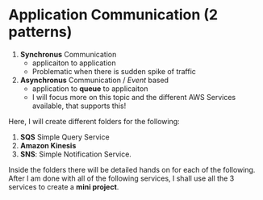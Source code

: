 <h1>Application Communication (<b>2</b> patterns)</h1>  
<ol>
  <li><b>Synchronus</b> Communication
    <ul>
      <li>applicaiton to application</li>
      <li>Problematic when there is sudden spike of traffic</li>
    </ul>
  </li>
  <li><b>Asynchronus</b> Communication / <i>Event</i> based
    <ul>
      <li>application to <b>queue</b> to applicaiton</li>
      <li>I will focus more on this topic and the different AWS Services available, that supports this!
    </ul>
  </li>
</ol>  

Here, I will create different folders for the following:  
<ol>
  <li><b>SQS</b> Simple Query Service</li>
  <li><b>Amazon Kinesis</b></li>
  <li><b>SNS</b>: Simple Notification Service. </li>
</ol> 

Inside the folders there will be detailed hands on for each of the following.  
After I am done with all of the following services, I shall use all the 3 services to create a <b>mini project</b>.
